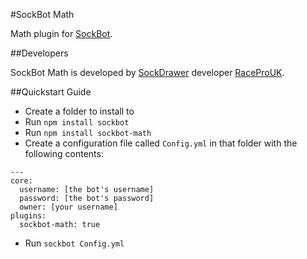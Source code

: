 #SockBot Math

Math plugin for [SockBot](https://sockbot.rtfd.org/en/latest/).

##Developers

SockBot Math is developed by [SockDrawer](https://github.com/SockDrawer) developer [RaceProUK](https://github.com/RaceProUK).

##Quickstart Guide

* Create a folder to install to
* Run `npm install sockbot`
* Run `npm install sockbot-math`
* Create a configuration file called `Config.yml` in that folder with the following contents:
```
---
core:
  username: [the bot's username]
  password: [the bot's password]
  owner: [your username]
plugins:
  sockbot-math: true
```
* Run `sockbot Config.yml`